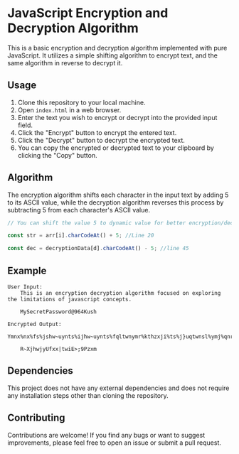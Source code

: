 # JavaScript Encryption and Decryption Algorithm

This is a basic encryption and decryption algorithm implemented with pure JavaScript. It utilizes a simple shifting algorithm to encrypt text, and the same algorithm in reverse to decrypt it.

## Usage

1. Clone this repository to your local machine.
2. Open `index.html` in a web browser.
3. Enter the text you wish to encrypt or decrypt into the provided input field.
4. Click the "Encrypt" button to encrypt the entered text.
5. Click the "Decrypt" button to decrypt the encrypted text.
6. You can copy the encrypted or decrypted text to your clipboard by clicking the "Copy" button.

## Algorithm

The encryption algorithm shifts each character in the input text by adding 5 to its ASCII value, while the decryption algorithm reverses this process by subtracting 5 from each character's ASCII value.

```javascript
// You can shift the value 5 to dynamic value for better encryption/decryption

const str = arr[i].charCodeAt() + 5; //Line 20

const dec = decryptionData[d].charCodeAt() - 5; //line 45
```

## Example

```
User Input:
    This is an encryption decryption algorithm focused on exploring the limitations of javascript concepts.

    MySecretPassword@964Kush

Encrypted Output:
    Ymnx%nx%fs%jshw~uynts%ijhw~uynts%fqltwnymr%kthzxji%ts%j}uqtwnsl%ymj%qnrnyfyntsx%tk%of{fxhwnuy%htshjuyx3

    R~XjhwjyUfxx|twiE>;9Pzxm
```

## Dependencies

This project does not have any external dependencies and does not require any installation steps other than cloning the repository.

## Contributing

Contributions are welcome! If you find any bugs or want to suggest improvements, please feel free to open an issue or submit a pull request.
